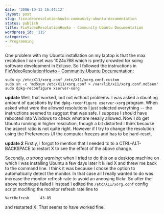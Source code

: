 ```yaml
---
date: '2006-10-12 16:44:12'
layout: post
slug: fixvideoresolutionhowto-community-ubuntu-documentation
status: publish
title: FixVideoResolutionHowto - Community Ubuntu Documentation
wordpress_id: '115'
categories:
- Programming
---
```


One problem with my Ubunto installation on my laptop is that the max resolution I can set was 1024x768 which is pretty crowded for soing software development in Eclipse.  So I followed the instructions in [FixVideoResolutionHowto - Community Ubuntu Documentation](https://help.ubuntu.com/community/FixVideoResolutionHowto):


    sudo cp /etc/X11/xorg.conf /etc/X11/xorg.conf.custom
    sudo sh -c 'md5sum /etc/X11/xorg.conf > /var/lib/x11/xorg.conf.md5sum'
    sudo dpkg-reconfigure xserver-xorg


**update**
Well, that worked, but not without problems.  I was asked a daunting amount of questions by the `dpkg-reconfigure xserver-xorg` program.  When asked what were the allowed resolutions I just selected everything -- the instructions seemed to suggest that was safe.  I suppose I should have rebooted into Windows to check what are reeally allowed.  Now I do get Ubuntu running in higher resolution, though a bit distorted I think because the aspect ratio is not quite right.  However if I try to change the resolution using the Preferences UI the computer freezes and has to be hard-reset.

**update 2**
Firstly, I forgot to mention that I needed to to a CTRL-ALT-BACKSPACE to restart X to see the effect of the above change.

Secondly, _a strong warning_: when I tried to do this on a desktop machine on which I was installing Ubuntu a few days later it killed X and threw me back to the command line.  I think it was because I chose the option to automatically detect the monitor.  In that case all I really wanted to do was increase the monitor refresh rate to avoid an annoying flickr.  So after the above technique failed I instead I edited the `/etc/X11/xorg.conf` config script modifing the monitor refresh rate  line to

    VertRefresh     43-85

and restarted X.  That seems to have worked fine.
